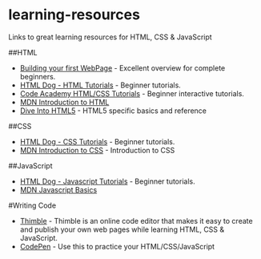 # learning-resources
Links to great learning resources for HTML, CSS &amp; JavaScript

##HTML

- [Building your first WebPage](http://learn.shayhowe.com/html-css/building-your-first-web-page/) - Excellent overview for complete beginners.
- [HTML Dog - HTML Tutorials](http://htmldog.com/guides/html/beginner/) - Beginner tutorials.
- [Code Academy HTML/CSS Tutorials](https://www.codecademy.com/en/tracks/htmlcss) - Beginner interactive tutorials.
- [MDN Introduction to HTML](https://developer.mozilla.org/en-US/Learn/HTML/Introduction_to_HTML)
- [Dive Into HTML5](http://diveintohtml5.info/) - HTML5 specific basics and reference

##CSS

- [HTML Dog - CSS Tutorials](http://htmldog.com/guides/css/beginner/) - Beginner tutorials.
- [MDN Introduction to CSS](https://developer.mozilla.org/en-US/Learn/CSS/Introduction_to_CSS) - Introduction to CSS

##JavaScript

- [HTML Dog - Javascript Tutorials](http://htmldog.com/guides/javascript/beginner/) - Beginner tutorials.
- [MDN Javascript Basics](https://developer.mozilla.org/en-US/Learn/Getting_started_with_the_web/JavaScript_basics)

#Writing Code

- [Thimble](https://thimble.mozilla.org/en-US/) - Thimble is an online code editor that makes it easy to create and publish your own web pages while learning HTML, CSS & JavaScript.
- [CodePen](http://codepen.io/pen/) - Use this to practice your HTML/CSS/JavaScript
